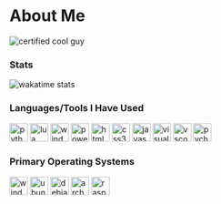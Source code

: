 # About Me
![certified cool guy](https://github.com/snqwq/assets/blob/1ac935f88dbb3fdafd615ddf20288b6cefacd15c/cool-guy-green.svg)


<!-- stat site things -->
### Stats

![wakatime stats](https://github-readme-stats.vercel.app/api/wakatime?username=snqwq&theme=dark)


<!-- Tools and coding languages -->
### Languages/Tools I Have Used
<p float="left">
  <img height="32" width="32" src="https://cdn.simpleicons.org/python" alt="python"/> 
  <img height="32" width="32" src="https://cdn.simpleicons.org/lua" alt="lua"/>
  <img height="32" width="32" src="https://cdn.simpleicons.org/windowsterminal" alt="windows terminal"/>
  <img height="32" width="32" src="https://cdn.simpleicons.org/powershell" alt="powershell"/>
  <img height="32" width="32" src="https://cdn.simpleicons.org/html5" alt="html5"/>
  <img height="32" width="32" src="https://cdn.simpleicons.org/css3" alt="css3"/>
  <img height="32" width="32" src="https://cdn.simpleicons.org/javascript" alt="javascript"/>
  <img height="32" width="32" src="https://cdn.simpleicons.org/visualstudio" alt="visual studio"/>
  <img height="32" width="32" src="https://cdn.simpleicons.org/visualstudiocode" alt="vscode"/>
  <img height="32" width="32" src="https://cdn.simpleicons.org/pycharm/3776AB" alt="pycharm"/>
  
<p/>


<!-- Operating systems -->
### Primary Operating Systems 
<p float="left">
  <img height="32" width="32" src="https://cdn.simpleicons.org/windows" alt="windows"/>
  <img height="32" width="32" src="https://cdn.simpleicons.org/ubuntu" alt="ubuntu"/>
  <img height="32" width="32" src="https://cdn.simpleicons.org/debian" alt="debian"/>
  <img height="32" width="32" src="https://cdn.simpleicons.org/archlinux" alt="arch"/>
  <img height="32" width="32" src="https://cdn.simpleicons.org/raspberrypi" alt="raspberrypi"/>
<p/>


<!-- Examples of my work -->

<!-- NOT DONE 
### You Can Reach Me On
![Discord]() -->
